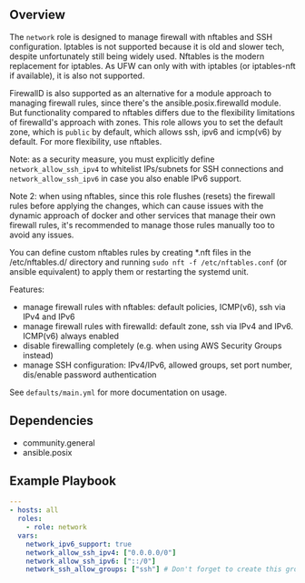 ## Overview

The `network` role is designed to manage firewall with nftables and SSH configuration. Iptables is not supported
because it is old and slower tech, despite unfortunately still being widely used. Nftables is the modern replacement for iptables.
As UFW can only with with iptables (or iptables-nft if available), it is also not supported.

FirewallD is also supported as an alternative for a module approach to managing firewall rules, since there's the 
ansible.posix.firewalld module. But functionality compared to nftables differs due to the flexibility limitations of firewalld's approach with zones.
This role allows you to set the default zone, which is `public` by default, which allows ssh, ipv6 and icmp(v6) by default.
For more flexibility, use nftables.

Note: as a security measure, you must explicitly define `network_allow_ssh_ipv4` to whitelist IPs/subnets for SSH connections and
`network_allow_ssh_ipv6` in case you also enable IPv6 support. 

Note 2: when using nftables, since this role flushes (resets) the firewall rules before applying the changes, which can cause issues
with the dynamic approach of docker and other services that manage their own firewall rules, it's recommended to manage those rules
manually too to avoid any issues.

You can define custom nftables rules by creating *.nft files in the /etc/nftables.d/ directory and running 
`sudo nft -f /etc/nftables.conf` (or ansible equivalent) to apply them or restarting the systemd unit.

Features:
- manage firewall rules with nftables: default policies, ICMP(v6), ssh via IPv4 and IPv6
- manage firewall rules with firewalld: default zone, ssh via IPv4 and IPv6. ICMP(v6) always enabled
- disable firewalling completely (e.g. when using AWS Security Groups instead)
- manage SSH configuration: IPv4/IPv6, allowed groups, set port number, dis/enable password authentication

See `defaults/main.yml` for more documentation on usage.

## Dependencies

- community.general
- ansible.posix

## Example Playbook

```yaml
---
- hosts: all
  roles:
    - role: network
  vars:
    network_ipv6_support: true
    network_allow_ssh_ipv4: ["0.0.0.0/0"]
    network_allow_ssh_ipv6: ["::/0"]
    network_ssh_allow_groups: ["ssh"] # Don't forget to create this group first
```